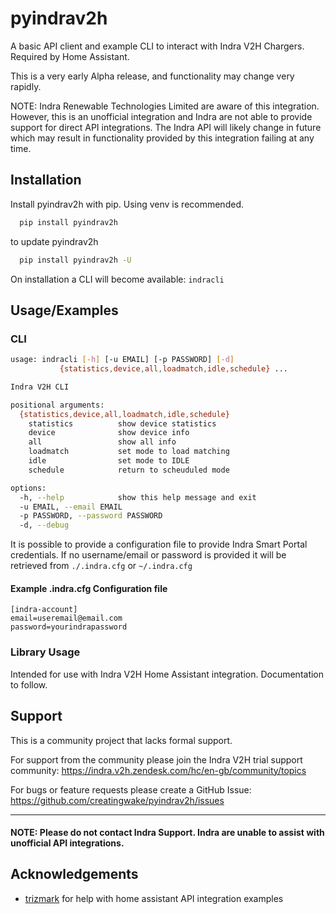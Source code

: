 
# pyindrav2h

A basic API client and example CLI to interact with Indra V2H Chargers.  Required by Home Assistant.

This is a very early Alpha release, and functionality may change very rapidly.

NOTE: Indra Renewable Technologies Limited are aware of this integration.  However, this is an unofficial integration and Indra are not able to provide support for direct API integrations.  The Indra API will likely change in future which may result in functionality provided by this integration failing at any time.



## Installation

Install pyindrav2h with pip.  Using venv is recommended.

```bash
  pip install pyindrav2h
```
to update pyindrav2h
```bash
  pip install pyindrav2h -U
```
On installation a CLI will become available: ```indracli```
## Usage/Examples

### CLI

```bash
usage: indracli [-h] [-u EMAIL] [-p PASSWORD] [-d]
           {statistics,device,all,loadmatch,idle,schedule} ...

Indra V2H CLI

positional arguments:
  {statistics,device,all,loadmatch,idle,schedule}
    statistics          show device statistics
    device              show device info
    all                 show all info
    loadmatch           set mode to load matching
    idle                set mode to IDLE
    schedule            return to scheuduled mode

options:
  -h, --help            show this help message and exit
  -u EMAIL, --email EMAIL
  -p PASSWORD, --password PASSWORD
  -d, --debug
```

It is possible to provide a configuration file to provide Indra Smart Portal credentials.  If no username/email or password is provided it will be retrieved from ```./.indra.cfg``` or ```~/.indra.cfg```

#### Example .indra.cfg Configuration file
```
[indra-account]
email=useremail@email.com
password=yourindrapassword
```

### Library Usage

Intended for use with Indra V2H Home Assistant integration.
Documentation to follow.

## Support

This is a community project that lacks formal support.


For support from the community please join the Indra V2H trial support community: https://indra.v2h.zendesk.com/hc/en-gb/community/topics



For bugs or feature requests please create a GitHub Issue: https://github.com/creatingwake/pyindrav2h/issues

---
#### NOTE: Please do not contact Indra Support.  Indra are unable to assist with unofficial API integrations.


## Acknowledgements

 - [trizmark](https://github.com/trizmark) for help with home assistant API integration examples


